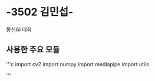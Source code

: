 # -3502 김민섭-
동신AI 대회

## 사용한 주요 모듈
'''c
import cv2 
import numpy 
import mediapipe
import utils

'''
